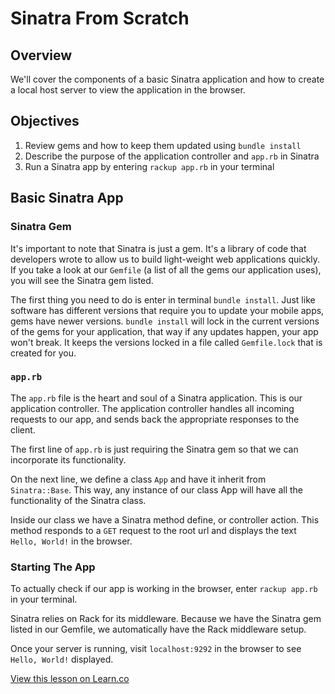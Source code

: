 # Sinatra From Scratch

## Overview

We'll cover the components of a basic Sinatra application and how to create a local host server to view the application in the browser.

## Objectives

1. Review gems and how to keep them updated using `bundle install`
2. Describe the purpose of the application controller and `app.rb` in Sinatra
3. Run a Sinatra app by entering `rackup app.rb` in your terminal 

## Basic Sinatra App

### Sinatra Gem

It's important to note that Sinatra is just a gem. It's a library of code that developers wrote to allow us to build light-weight web applications quickly. If you take a look at our `Gemfile` (a list of all the gems our application uses), you will see the Sinatra gem listed.

The first thing you need to do is enter in terminal `bundle install`. Just like software has different versions that require you to update your mobile apps, gems have newer versions. `bundle install` will lock in the current versions of the gems for your application, that way if any updates happen, your app won't break. It keeps the versions locked in a file called `Gemfile.lock` that is created for you.

### `app.rb`

The `app.rb` file is the heart and soul of a Sinatra application. This is our application controller. The application controller handles all incoming requests to our app, and sends back the appropriate responses to the client.

The first line of `app.rb` is just requiring the Sinatra gem so that we can incorporate its functionality.

On the next line, we define a class `App` and have it inherit from `Sinatra::Base`. This way, any instance of our class App will have all the functionality of the Sinatra class.

Inside our class we have a Sinatra method define, or controller action. This method responds to a `GET` request to the root url and displays the text `Hello, World!` in the browser.


### Starting The App

To actually check if our app is working in the browser, enter `rackup app.rb` in your terminal. 

Sinatra relies on Rack for its middleware. Because we have the Sinatra gem listed in our Gemfile, we automatically have the Rack middleware setup.

Once your server is running, visit `localhost:9292` in the browser to see `Hello, World!` displayed.


<a href='https://learn.co/lessons/sinatra-from-scratch-readme' data-visibility='hidden'>View this lesson on Learn.co</a>
